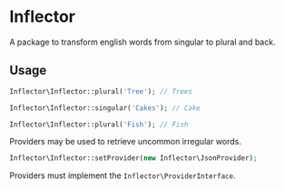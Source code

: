 Inflector
=========

A package to transform english words from singular to plural and back.

## Usage

```php
Inflector\Inflector::plural('Tree'); // Trees

Inflector\Inflector::singular('Cakes'); // Cake

Inflector\Inflector::plural('Fish'); // Fish
```

Providers may be used to retrieve uncommon irregular words.

```php
Inflector\Inflector::setProvider(new Inflector\JsonProvider);
```

Providers must implement the `Inflector\ProviderInterface`.
